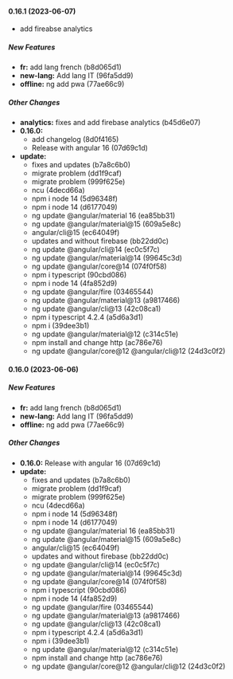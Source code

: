 #### 0.16.1 (2023-06-07)
  * add fireabse analytics
##### New Features

* **fr:**  add lang french (b8d065d1)
* **new-lang:**  Add lang IT (96fa5dd9)
* **offline:**  ng add pwa (77ae66c9)

##### Other Changes

* **analytics:**  fixes and add firebase analytics (b45d6e07)
* **0.16.0:**
  *  add changelog (8d0f4165)
  *  Release with angular 16 (07d69c1d)
* **update:**
  *  fixes and updates (b7a8c6b0)
  *  migrate problem (dd1f9caf)
  *  migrate problem (999f625e)
  *  ncu (4decd66a)
  *  npm i node 14 (5d96348f)
  *  npm i node 14 (d6177049)
  *  ng update @angular/material 16 (ea85bb31)
  *  ng update @angular/material@15 (609a5e8c)
  *  angular/cli@15 (ec64049f)
  *  updates and without firebase (bb22dd0c)
  *  ng update @angular/cli@14 (ec0c5f7c)
  *  ng update @angular/material@14 (99645c3d)
  *  ng update @angular/core@14 (074f0f58)
  *  npm i typescript (90cbd086)
  *  npm i node 14 (4fa852d9)
  *  ng update @angular/fire (03465544)
  *  ng update @angular/material@13 (a9817466)
  *  ng update @angular/cli@13 (42c08ca1)
  *  npm i typescript 4.2.4 (a5d6a3d1)
  *  npm i (39dee3b1)
  *  ng update @angular/material@12 (c314c51e)
  *  npm install and change http (ac786e76)
  *  ng update @angular/core@12 @angular/cli@12 (24d3c0f2)

#### 0.16.0 (2023-06-06)

##### New Features

* **fr:**  add lang french (b8d065d1)
* **new-lang:**  Add lang IT (96fa5dd9)
* **offline:**  ng add pwa (77ae66c9)

##### Other Changes

* **0.16.0:**  Release with angular 16 (07d69c1d)
* **update:**
  *  fixes and updates (b7a8c6b0)
  *  migrate problem (dd1f9caf)
  *  migrate problem (999f625e)
  *  ncu (4decd66a)
  *  npm i node 14 (5d96348f)
  *  npm i node 14 (d6177049)
  *  ng update @angular/material 16 (ea85bb31)
  *  ng update @angular/material@15 (609a5e8c)
  *  angular/cli@15 (ec64049f)
  *  updates and without firebase (bb22dd0c)
  *  ng update @angular/cli@14 (ec0c5f7c)
  *  ng update @angular/material@14 (99645c3d)
  *  ng update @angular/core@14 (074f0f58)
  *  npm i typescript (90cbd086)
  *  npm i node 14 (4fa852d9)
  *  ng update @angular/fire (03465544)
  *  ng update @angular/material@13 (a9817466)
  *  ng update @angular/cli@13 (42c08ca1)
  *  npm i typescript 4.2.4 (a5d6a3d1)
  *  npm i (39dee3b1)
  *  ng update @angular/material@12 (c314c51e)
  *  npm install and change http (ac786e76)
  *  ng update @angular/core@12 @angular/cli@12 (24d3c0f2)

